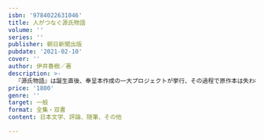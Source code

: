 ```yaml
---
isbn: '9784022631046'
title: 人がつなぐ源氏物語
volume: ''
series: ''
publisher: 朝日新聞出版
pubdate: '2021-02-10'
cover: ''
author: 伊井春樹／著
description: >-
  『源氏物語』は誕生直後、奉呈本作成の一大プロジェクトが挙行、その過程で原作本は失われた。だが人々が写本を作り続けたために、物語本文は今に伝えられている。その中で、なぜ定家の「青表紙本」が決定版となったのか。物語を伝えた人々の姿を照らし出す。
price: '1800'
genre: ''
target: 一般
format: 全集・双書
content: 日本文学、評論、随筆、その他

---
```


